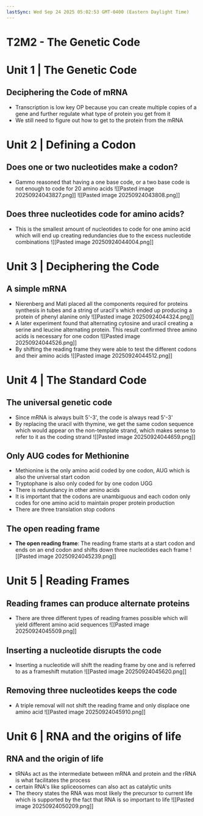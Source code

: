 ```yaml
---
lastSync: Wed Sep 24 2025 05:02:53 GMT-0400 (Eastern Daylight Time)
---
```

# T2M2 - The Genetic Code
# Unit 1 | The Genetic Code
## Deciphering the Code of mRNA
- Transcription is low key OP because you can create multiple copies of a gene and further regulate what type of protein you get from it
- We still need to figure out how to get to the protein from the mRNA
# Unit 2 | Defining a Codon
## Does one or two nucleotides make a codon?
- Gammo reasoned that having a one base code, or a two base code is not enough to code for 20 amino acids
![[Pasted image 20250924043827.png]]
![[Pasted image 20250924043808.png]]
## Does three nucleotides code for amino acids?
- This is the smallest amount of nucleotides to code for one amino acid which will end up creating redundancies due to the excess nucleotide combinations
![[Pasted image 20250924044004.png]]
# Unit 3 | Deciphering the Code
## A simple mRNA
- Nierenberg and Mati placed all the components required for proteins synthesis in tubes and a string of uracil's which ended up producing a protein of phenyl alanine only
![[Pasted image 20250924044324.png]]
- A later experiment found that alternating cytosine and uracil creating a serine and leucine alternating protein. This result confirmed three amino acids is necessary for one codon
![[Pasted image 20250924044526.png]]
- By shifting the reading frame they were able to test the different codons and their amino acids
![[Pasted image 20250924044512.png]]
# Unit 4 | The Standard Code
## The universal genetic code
- Since mRNA is always built 5'-3', the code is always read 5'-3'
- By replacing the uracil with thymine, we get the same codon sequence which would appear on the non-template strand, which makes sense to refer to it as the coding strand
![[Pasted image 20250924044659.png]]
## Only AUG codes for Methionine
- Methionine is the only amino acid coded by one codon, AUG which is also the universal start codon
- Tryptophane is also only coded for by one codon UGG
- There is redundancy in other amino acids
- It is important that the codons are unambiguous and each codon only codes for one amino acid to maintain proper protein production
- There are three translation stop codons
## The open reading frame
- **The open reading frame**: The reading frame starts at a start codon and ends on an end codon and shifts down three nucleotides each frame
![[Pasted image 20250924045239.png]]
# Unit 5 | Reading Frames
## Reading frames can produce alternate proteins
- There are three different types of reading frames possible which will yield different amino acid sequences
![[Pasted image 20250924045509.png]]
## Inserting a nucleotide disrupts the code
- Inserting a nucleotide will shift the reading frame by one and is referred to as a frameshift mutation
![[Pasted image 20250924045620.png]]
## Removing three nucleotides keeps the code
- A triple removal will not shift the reading frame and only displace one amino acid
![[Pasted image 20250924045910.png]]
# Unit 6 | RNA and the origins of life
## RNA and the origin of life
- tRNAs act as the intermediate between mRNA and protein and the rRNA is what facilitates the process
- certain RNA's like spliceosomes can also act as catalytic units
- The theory states the RNA was most likely the precursor to current life which is supported by the fact that RNA is so important to life
![[Pasted image 20250924050209.png]]